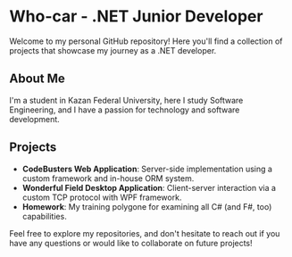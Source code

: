 # Who-car - .NET Junior Developer

Welcome to my personal GitHub repository! Here you'll find a collection of projects that showcase my journey as a .NET developer.

## About Me

I'm a student in Kazan Federal University, here I study Software Engineering, and I have a passion for technology and software development.

## Projects

- **CodeBusters Web Application**: Server-side implementation using a custom framework and in-house ORM system.
- **Wonderful Field Desktop Application**: Client-server interaction via a custom TCP protocol with WPF framework.
- **Homework**: My training polygone for examining all C# (and F#, too) capabilities.

Feel free to explore my repositories, and don't hesitate to reach out if you have any questions or would like to collaborate on future projects!
